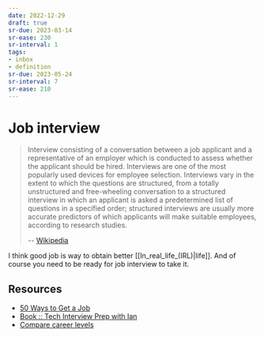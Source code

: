 ```yaml
---
date: 2022-12-29
draft: true
sr-due: 2023-03-14
sr-ease: 230
sr-interval: 1
tags:
- inbox
- definition
sr-due: 2023-05-24
sr-interval: 7
sr-ease: 210
---
```


# Job interview

> Interview consisting of a conversation between a job applicant and a
> representative of an employer which is conducted to assess whether the
> applicant should be hired. Interviews are one of the most popularly used
> devices for employee selection. Interviews vary in the extent to which the
> questions are structured, from a totally unstructured and free-wheeling
> conversation to a structured interview in which an applicant is asked a
> predetermined list of questions in a specified order; structured interviews
> are usually more accurate predictors of which applicants will make suitable
> employees, according to research studies.
>
> -- [Wikipedia](https://en.wikipedia.org/wiki/Interview)

I think good job is way to obtain better [[In_real_life_(IRL)|life]]. And of
course you need to be ready for job interview to take it.

## Resources

- [50 Ways to Get a Job](https://50waystogetajob.com/)
- [Book :: Tech Interview Prep with Ian](https://techinterview.guide/)
- [Compare career levels](https://www.levels.fyi/)
